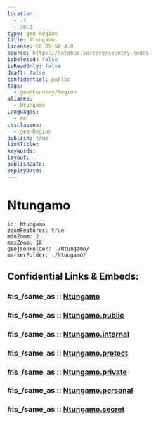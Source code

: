 ```yaml
---
location:
  - -1
  - 30.3
type: geo-Region
title: Ntungamo
license: CC BY-SA 4.0
source: https://datahub.io/core/country-codes
isDeleted: false
isReadOnly: false
draft: false
confidential: public
tags:
  - geo/Country/Region
aliases:
  - Ntungamo
Languages:
  - de
cssclasses:
  - geo-Region
publish: true
linkTitle:
keywords:
layout:
publishDate:
expiryDate:
---
```


# Ntungamo

```leaflet
id: Ntungamo
zoomFeatures: true 
minZoom: 2 
maxZoom: 18
geojsonFolder: ./Ntungamo/
markerFolder: ./Ntungamo/
```


## Confidential Links & Embeds: 

### #is_/same_as :: [Ntungamo](/_Standards/Earth/Continent/Africa/Africa~Central/Uganda/regions~Uganda/Uganda~West/Ntungamo.md) 

### #is_/same_as :: [Ntungamo.public](/_public/Earth/Continent/Africa/Africa~Central/Uganda/regions~Uganda/Uganda~West/Ntungamo.public.md) 

### #is_/same_as :: [Ntungamo.internal](/_internal/Earth/Continent/Africa/Africa~Central/Uganda/regions~Uganda/Uganda~West/Ntungamo.internal.md) 

### #is_/same_as :: [Ntungamo.protect](/_protect/Earth/Continent/Africa/Africa~Central/Uganda/regions~Uganda/Uganda~West/Ntungamo.protect.md) 

### #is_/same_as :: [Ntungamo.private](/_private/Earth/Continent/Africa/Africa~Central/Uganda/regions~Uganda/Uganda~West/Ntungamo.private.md) 

### #is_/same_as :: [Ntungamo.personal](/_personal/Earth/Continent/Africa/Africa~Central/Uganda/regions~Uganda/Uganda~West/Ntungamo.personal.md) 

### #is_/same_as :: [Ntungamo.secret](/_secret/Earth/Continent/Africa/Africa~Central/Uganda/regions~Uganda/Uganda~West/Ntungamo.secret.md)

